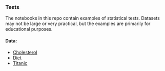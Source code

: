 ### Tests

The notebooks in this repo contain examples of statistical tests. Datasets may not be large or very practical, but the examples are primarily for educational purposes.

#### Data:
* [Cholesterol](https://www.sheffield.ac.uk/mash/statistics/datasets)
* [Diet](https://www.sheffield.ac.uk/mash/statistics/datasets)
* [Titanic](https://www.sheffield.ac.uk/mash/statistics/datasets)